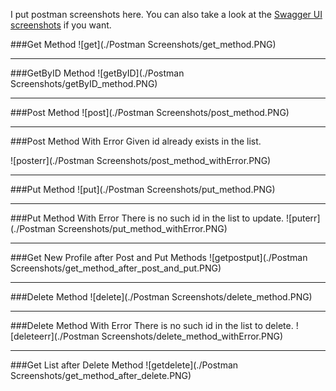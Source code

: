 I put postman screenshots here. You can also take a look at the [Swagger UI screenshots](https://github.com/AKBANK-Patika-FullStack-Bootcamp/CansuYanik_Homeworks/tree/main/Week2/Swagger%20UI%20Screenshots) if you want.

###Get Method
![get](./Postman Screenshots/get_method.PNG)

-------------------------------------------

###GetByID Method
![getByID](./Postman Screenshots/getByID_method.PNG)

-------------------------------------------

###Post Method
![post](./Postman Screenshots/post_method.PNG)

-------------------------------------------

###Post Method With Error
Given id already exists in the list.

![posterr](./Postman Screenshots/post_method_withError.PNG)

-------------------------------------------

###Put Method
![put](./Postman Screenshots/put_method.PNG)

-------------------------------------------

###Put Method With Error
There is no such id in the list to update.
![puterr](./Postman Screenshots/put_method_withError.PNG)

-------------------------------------------

###Get New Profile after Post and Put Methods
![getpostput](./Postman Screenshots/get_method_after_post_and_put.PNG)

-------------------------------------------

###Delete Method
![delete](./Postman Screenshots/delete_method.PNG)

-------------------------------------------

###Delete Method With Error
There is no such id in the list to delete.
![deleteerr](./Postman Screenshots/delete_method_withError.PNG)

-------------------------------------------

###Get List after Delete Method
![getdelete](./Postman Screenshots/get_method_after_delete.PNG)
